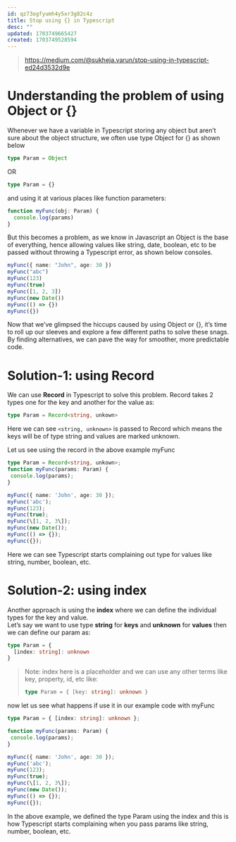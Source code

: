 ```yaml
---
id: qz73ogfyumh4y5xr3g82c4z
title: Stop using {} in Typescript
desc: ""
updated: 1703749665427
created: 1703749528594
---
```


> https://medium.com/@sukheja.varun/stop-using-in-typescript-ed24d3532d9e

# Understanding the problem of using Object or {}

Whenever we have a variable in Typescript storing any object but aren’t sure about the object structure, we often use type Object for {} as shown below

```ts
type Param = Object
```

OR

```ts
type Param = {}
```

and using it at various places like function parameters:

```ts
function myFunc(obj: Param) {
  console.log(params)
}
```

But this becomes a problem, as we know in Javascript an Object is the base of everything, hence allowing values like string, date, boolean, etc to be passed without throwing a Typescript error, as shown below consoles.

```ts
myFunc({ name: "John", age: 30 })
myFunc("abc")
myFunc(123)
myFunc(true)
myFunc([1, 2, 3])
myFunc(new Date())
myFunc(() => {})
myFunc({})
```

Now that we’ve glimpsed the hiccups caused by using Object or {}, it’s time to roll up our sleeves and explore a few different paths to solve these snags. By finding alternatives, we can pave the way for smoother, more predictable code.

# Solution-1: using Record

We can use **Record** in Typescript to solve this problem. Record takes 2 types one for the key and another for the value as:

```ts
type Param = Record<string, unkown>
```

Here we can see `<string, unknown>` is passed to Record which means the keys will be of type string and values are marked unknown.

Let us see using the record in the above example myFunc

```ts
type Param = Record<string, unkown>;
function myFunc(params: Param) {
 console.log(params);
}

myFunc({ name: 'John', age: 30 });
myFunc('abc');
myFunc(123);
myFunc(true);
myFunc(\[1, 2, 3\]);
myFunc(new Date());
myFunc(() => {});
myFunc({});
```

Here we can see Typescript starts complaining out type for values like string, number, boolean, etc.

# Solution-2: using index

Another approach is using the **index** where we can define the individual types for the key and value.  
Let’s say we want to use type **string** for **keys** and **unknown** for **values** then we can define our param as:

```ts
type Param = {
  [index: string]: unknown
}
```

> Note: index here is a placeholder and we can use any other terms like key, property, id, etc like:
>
> ```ts
> type Param = { [key: string]: unknown }
> ```

now let us see what happens if use it in our example code with myFunc

```ts
type Param = { [index: string]: unknown };

function myFunc(params: Param) {
 console.log(params);
}

myFunc({ name: 'John', age: 30 });
myFunc('abc');
myFunc(123);
myFunc(true);
myFunc(\[1, 2, 3\]);
myFunc(new Date());
myFunc(() => {});
myFunc({});
```

In the above example, we defined the type Param using the index and this is how Typescript starts complaining when you pass params like string, number, boolean, etc.
